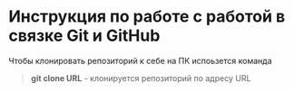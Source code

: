# Инструкция по работе с работой в связке Git и GitHub

Чтобы клонировать репозиторий к себе на ПК испоьзется команда
> **git clone URL** - клонируется репозиторий по адресу URL

